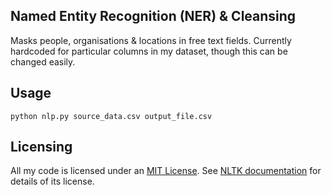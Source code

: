 
## Named Entity Recognition (NER) & Cleansing
Masks people, organisations & locations in free text fields. Currently hardcoded for particular columns in my dataset, though this can be changed easily.

## Usage
`python nlp.py source_data.csv output_file.csv`

## Licensing
All my code is licensed under an [MIT License](http://opensource.org/licenses/MIT). See [NLTK documentation](https://pypi.python.org/pypi/nltk) for details of its license.